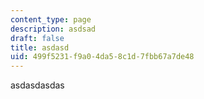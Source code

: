 ```yaml
---
content_type: page
description: asdsad
draft: false
title: asdasd
uid: 499f5231-f9a0-4da5-8c1d-7fbb67a7de48
---
```

asdasdasdas